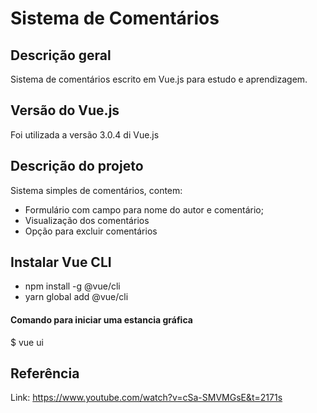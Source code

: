 # Sistema de Comentários
## Descrição geral
Sistema de comentários escrito em Vue.js para estudo e aprendizagem.

## Versão do Vue.js
Foi utilizada a versão 3.0.4 di Vue.js

## Descrição do projeto
Sistema simples de comentários, contem:
 - Formulário com campo para nome do autor e comentário;
 - Visualização dos comentários
 - Opção para excluir comentários

 ## Instalar Vue CLI 
 - npm install -g @vue/cli
 - yarn global add @vue/cli 

 #### Comando para iniciar uma estancia gráfica
 $ vue ui

 ## Referência

 Link: https://www.youtube.com/watch?v=cSa-SMVMGsE&t=2171s
 

 

